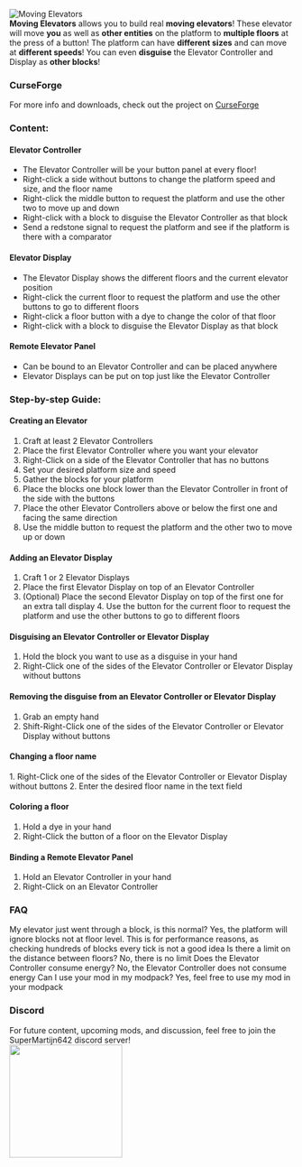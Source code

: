 ![Moving Elevators](https://github.com/SuperMartijn642/MovingElevators/blob/1.15/images/elevator_demo.gif?raw=true)  
**Moving Elevators** allows you to build real **moving elevators**! These elevator will move **you** as well as **other entities** on the platform to **multiple floors** at the press of a button!
The platform can have **different sizes** and can move at **different speeds**! You can even **disguise** the Elevator Controller and Display as **other blocks**!

### CurseForge
For more info and downloads, check out the project on [CurseForge](https://www.curseforge.com/minecraft/mc-mods/moving-elevators)

### Content:

#### Elevator Controller
- The Elevator Controller will be your button panel at every floor!
- Right-click a side without buttons to change the platform speed and size, and the floor name
- Right-click the middle button to request the platform and use the other two to move up and down
- Right-click with a block to disguise the Elevator Controller as that block
- Send a redstone signal to request the platform and see if the platform is there with a comparator

#### Elevator Display
- The Elevator Display shows the different floors and the current elevator position
- Right-click the current floor to request the platform and use the other buttons to go to different floors
- Right-click a floor button with a dye to change the color of that floor
- Right-click with a block to disguise the Elevator Display as that block

#### Remote Elevator Panel
- Can be bound to an Elevator Controller and can be placed anywhere
- Elevator Displays can be put on top just like the Elevator Controller

### Step-by-step Guide:

#### Creating an Elevator
1. Craft at least 2 Elevator Controllers
2. Place the first Elevator Controller where you want your elevator
3. Right-Click on a side of the Elevator Controller that has no buttons
4. Set your desired platform size and speed
5. Gather the blocks for your platform
6. Place the blocks one block lower than the Elevator Controller in front of the side with the buttons
7. Place the other Elevator Controllers above or below the first one and facing the same direction
8. Use the middle button to request the platform and the other two to move up or down

#### Adding an Elevator Display
1. Craft 1 or 2 Elevator Displays
2. Place the first Elevator Display on top of an Elevator Controller
3. (Optional) Place the second Elevator Display on top of the first one for an extra tall display
4. Use the button for the current floor to request the platform and use the other buttons to go to different floors

#### Disguising an Elevator Controller or Elevator Display
1. Hold the block you want to use as a disguise in your hand
2. Right-Click one of the sides of the Elevator Controller or Elevator Display without buttons

#### Removing the disguise from an Elevator Controller or Elevator Display
1. Grab an empty hand
2. Shift-Right-Click one of the sides of the Elevator Controller or Elevator Display without buttons

#### Changing a floor name
1. Right-Click one of the sides of the Elevator Controller or Elevator Display without buttons
2. Enter the desired floor name in the text field

#### Coloring a floor
1. Hold a dye in your hand
2. Right-Click the button of a floor on the Elevator Display

#### Binding a Remote Elevator Panel
1. Hold an Elevator Controller in your hand
2. Right-Click on an Elevator Controller

### FAQ
My elevator just went through a block, is this normal?
Yes, the platform will ignore blocks not at floor level. This is for performance reasons, as checking hundreds of blocks every tick is not a good idea
Is there a limit on the distance between floors?
No, there is no limit
Does the Elevator Controller consume energy?
No, the Elevator Controller does not consume energy
Can I use your mod in my modpack?
Yes, feel free to use my mod in your modpack
 
### Discord
For future content, upcoming mods, and discussion, feel free to join the SuperMartijn642 discord server!  
[<img width='200' src='https://snrclan.com/wp-content/uploads/2020/02/join-discord-png-13.png'>](https://discord.gg/QEbGyUYB2e)
